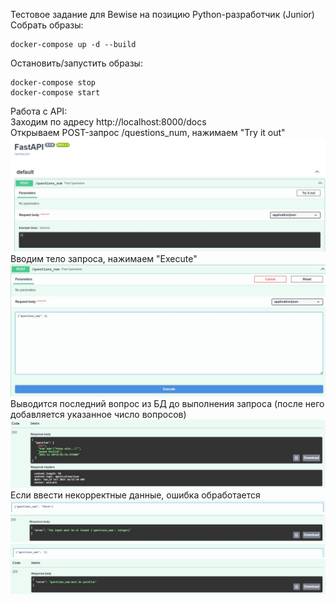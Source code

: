 Тестовое задание для Bewise на позицию Python-разработчик (Junior)
Собрать образы:  
```
docker-compose up -d --build
```
Остановить/запустить образы:  
```
docker-compose stop
docker-compose start
```
Работа с API:  
Заходим по адресу http://localhost:8000/docs  
Открываем POST-запрос /questions_num, нажимаем "Try it out"  
![alt text](https://github.com/LuckyHorseshoe-chan/BewiseTest/blob/main/imgs/main.jpg)  
Вводим тело запроса, нажимаем "Execute"  
![alt text](https://github.com/LuckyHorseshoe-chan/BewiseTest/blob/main/imgs/query.jpg)  
Выводится последний вопрос из БД до выполнения запроса (после него добавляется указанное число вопросов)  
![alt text](https://github.com/LuckyHorseshoe-chan/BewiseTest/blob/main/imgs/result.jpg)  
Если ввести некорректные данные, ошибка обработается  
![alt text](https://github.com/LuckyHorseshoe-chan/BewiseTest/blob/main/imgs/bad_query.jpg)  
![alt text](https://github.com/LuckyHorseshoe-chan/BewiseTest/blob/main/imgs/format_err.jpg)  
![alt text](https://github.com/LuckyHorseshoe-chan/BewiseTest/blob/main/imgs/bad_query_2.jpg)  
![alt text](https://github.com/LuckyHorseshoe-chan/BewiseTest/blob/main/imgs/num_err.jpg)  